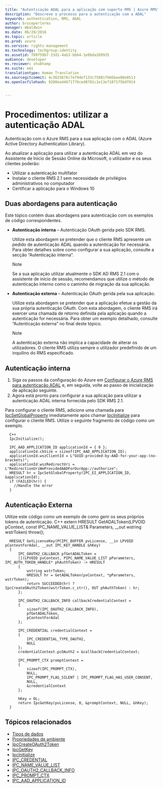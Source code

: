 ```yaml
---
title: "Autenticação ADAL para a aplicação com suporte RMS | Azure RMS"
description: "Descreve o processo para a autenticação com a ADAL"
keywords: authentication, RMS, ADAL
author: bruceperlerms
manager: mbaldwin
ms.date: 06/28/2016
ms.topic: article
ms.prod: azure
ms.service: rights-management
ms.technology: techgroup-identity
ms.assetid: f89f59b7-33d1-4ab3-bb64-1e9bda269935
audience: developer
ms.reviewer: shubhamp
ms.suite: ems
translationtype: Human Translation
ms.sourcegitcommit: 4c3625676c7e794ef133c75881f666bae80e0513
ms.openlocfilehash: 9200ea44671776ced8781c1e13e71871f5bdf014


---
```


# Procedimentos: utilizar a autenticação ADAL

Autenticação com o Azure RMS para a sua aplicação com o ADAL (Azure Active Directory Authentication Library).

Ao atualizar a aplicação para utilizar a autenticação ADAL em vez do Assistente de Início de Sessão Online da Microsoft, o utilizador e os seus clientes poderão:

- Utilizar a autenticação multifator
- Instalar o cliente RMS 2.1 sem necessidade de privilégios administrativos no computador
- Certificar a aplicação para o Windows 10

## Duas abordagens para autenticação

Este tópico contém duas abordagens para autenticação com os exemplos de código correspondentes.

- **Autenticação interna** – Autenticação OAuth gerida pelo SDK RMS.

  Utilize esta abordagem se pretender que o cliente RMS apresente um pedido de autenticação ADAL quando a autenticação for necessária. Para obter detalhes sobre como configurar a sua aplicação, consulte a secção “Autenticação interna”.

  > [!Note] 
  > Se a sua aplicação utilizar atualmente o SDK AD RMS 2.1 com o assistente de início de sessão, recomendamos que utilize o método de autenticação interno como o caminho de migração da sua aplicação.

- **Autenticação externa** – Autenticação OAuth gerida pela sua aplicação.

  Utilize esta abordagem se pretender que a aplicação efetue a gestão da sua própria autenticação OAuth. Com esta abordagem, o cliente RMS irá exercer uma chamada de retorno definida pela aplicação quando a autenticação for necessária. Para obter um exemplo detalhado, consulte “Autenticação externa” no final deste tópico.

  > [!Note] 
  > A autenticação externa não implica a capacidade de alterar os utilizadores. O cliente RMS utiliza sempre o utilizador predefinido de um inquilino do RMS especificado.

## Autenticação interna

1. Siga os passos da configuração do Azure em [Configurar o Azure RMS para autenticação ADAL](adal-auth.md) e, em seguida, volte ao passo de inicialização de aplicação seguinte.
2. Agora está pronto para configurar a sua aplicação para utilizar a autenticação ADAL interna fornecida pelo SDK RMS 2.1.

Para configurar o cliente RMS, adicione uma chamada para [IpcSetGlobalProperty](/rights-management/sdk/2.1/api/win/functions#msipc_ipcsetglobalproperty) imediatamente após chamar [IpcInitialize](/rights-management/sdk/2.1/api/win/functions#msipc_ipcinitialize) para configurar o cliente RMS. Utilize o seguinte fragmento de código como um exemplo.

      C++
      IpcInitialize();

      IPC_AAD_APPLICATION_ID applicationId = { 0 };
      applicationId.cbSize = sizeof(IPC_AAD_APPLICATION_ID);
      applicationId.wszClientId = L"GUID-provided-by-AAD-for-your-app-(no-brackets)";
      applicationId.wszRedirectUri = L"RedirectionUriWeProvidedAADForOurApp://authorize";
      HRESULT hr = IpcSetGlobalProperty(IPC_EI_APPLICATION_ID, &applicationId);
      if (FAILED(hr)) {
        //Handle the error
      }

## Autenticação Externa

Utilize este código como um exemplo de como gerir os seus próprios tokens de autenticação.
C++ extern HRESULT GetADALToken(LPVOID pContext, const IPC_NAME_VALUE_LIST& Parameters, __out wstring wstrToken) throw();

      HRESULT GetLicenseKey(PCIPC_BUFFER pvLicense, __in LPVOID pContextForAdal, __out IPC_KEY_HANDLE &hKey)
      {
          IPC_OAUTH2_CALLBACK pfGetADALToken =
          [](LPVOID pvContext, PIPC_NAME_VALUE_LIST pParameters, IPC_AUTH_TOKEN_HANDLE* phAuthToken) -> HRESULT
          {
              wstring wstrToken;
              HRESULT hr = GetADALToken(pvContext, *pParameters, wstrToken);
              return SUCCEEDED(hr) ? IpcCreateOAuth2Token(wstrToken.c_str(), OUT phAuthToken) : hr;
          };

          IPC_OAUTH2_CALLBACK_INFO callbackCredentialContext =
          {
              sizeof(IPC_OAUTH2_CALLBACK_INFO),
              pfGetADALToken,
              pContextForAdal
          };

          IPC_CREDENTIAL credentialContext =
          {
              IPC_CREDENTIAL_TYPE_OAUTH2,
              NULL
          };
          credentialContext.pcOAuth2 = &callbackCredentialContext;

          IPC_PROMPT_CTX promptContext =
          {
              sizeof(IPC_PROMPT_CTX),
              NULL,
              IPC_PROMPT_FLAG_SILENT | IPC_PROMPT_FLAG_HAS_USER_CONSENT,
              NULL,
              &credentialContext
          };

          hKey = 0L;
          return IpcGetKey(pvLicense, 0, &promptContext, NULL, &hKey);
      }

## Tópicos relacionados

* [Tipos de dados](/rights-management/sdk/2.1/api/win/data%20types)
* [Propriedades de ambiente](/rights-management/sdk/2.1/api/win/environment%20properties#msipc_environment_properties)
* [IpcCreateOAuth2Token](/rights-management/sdk/2.1/api/win/functions#msipc_ipccreateoauth2token)
* [IpcGetKey](/rights-management/sdk/2.1/api/win/functions#msipc_ipcgetkey)
* [IpcInitialize](/rights-management/sdk/2.1/api/win/functions#msipc_ipcinitialize)
* [IPC_CREDENTIAL](/rights-management/sdk/2.1/api/win/IPC_CREDENTIAL)
* [IPC_NAME_VALUE_LIST](/rights-management/sdk/2.1/api/win/IPC_NAME_VALUE_LIST)
* [IPC_OAUTH2_CALLBACK_INFO](/rights-management/sdk/2.1/api/win/ipc_oauth2_callback_info#msipc_ipc_oath2_callback_info)
* [IPC_PROMPT_CTX](/rights-management/sdk/2.1/api/win/IPC_PROMPT_CTX)
* [IPC_AAD_APPLICATION_ID](/rights-management/sdk/2.1/api/win/ipc_aad_application_id#msipc_ipc_aad_application_id)



<!--HONumber=Jul16_HO1-->


